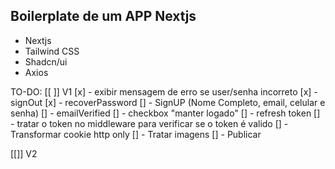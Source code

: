 ## Boilerplate de um APP Nextjs

- Nextjs
- Tailwind CSS
- Shadcn/ui
- Axios


TO-DO:
[[ ]] V1
[x] - exibir mensagem de erro se user/senha incorreto
[x] - signOut
[x] - recoverPassword
[] - SignUP (Nome Completo, email, celular e senha)
[] - emailVerified
[] - checkbox "manter logado"
[] - refresh token
[] - tratar o token no middleware para verificar se o token é valido
[] - Transformar cookie http only
[] - Tratar imagens 
[] - Publicar

[[]] V2

